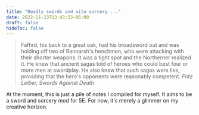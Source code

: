 ```yaml
---
title: "Deadly swords and vile sorcery ..."
date: 2022-11-23T13:43:53-06:00
draft: false
hideToc: false
---
```


> Fafhrd, his back to a great oak, had his broadsword out and was holding off two of Rannarsh's henchmen, who were attacking with their shorter weapons. It was a tight spot and the Northerner realized it. He knew that ancient sagas told of heroes who could best four or more men at swordplay. He also knew that such sagas were lies, providing that the hero's opponents were reasonably competent.
> <cite>Fritz Leiber, Swords Against Death</cite>

At the moment, this is just a pile of notes I compiled for myself. It aims to be a sword and sorcery mod for 5E. For now, it's merely a glimmer on my creative horizon.
